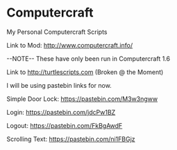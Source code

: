# Computercraft
My Personal Computercraft Scripts

Link to Mod: http://www.computercraft.info/

--NOTE-- These have only been run in Computercraft 1.6

Link to http://turtlescripts.com (Broken @ the Moment)

I will be using pastebin links for now.

Simple Door Lock: https://pastebin.com/M3w3ngww

Login: https://pastebin.com/jdcPw1BZ

Logout: https://pastebin.com/FkBgAwdF

Scrolling Text: https://pastebin.com/ni1FBGjz
